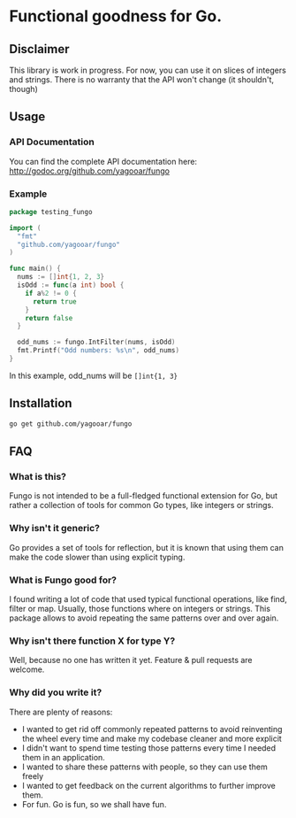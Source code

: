 # Functional goodness for Go.

## Disclaimer

This library is work in progress.
For now, you can use it on slices of integers and strings.
There is no warranty that the API won't change (it shouldn't, though)

## Usage

### API Documentation

You can find the complete API documentation here:
http://godoc.org/github.com/yagooar/fungo

### Example

```go
package testing_fungo

import (
  "fmt"
  "github.com/yagooar/fungo"
)

func main() {
  nums := []int{1, 2, 3}
  isOdd := func(a int) bool {
    if a%2 != 0 {
      return true
    }
    return false
  }

  odd_nums := fungo.IntFilter(nums, isOdd)
  fmt.Printf("Odd numbers: %s\n", odd_nums)
}
```

In this example, odd_nums will be `[]int{1, 3}`

## Installation

```bash
go get github.com/yagooar/fungo
```


## FAQ

### What is this?

Fungo is not intended to be a full-fledged functional extension for Go,
but rather a collection of tools for common Go types, like integers or strings.

### Why isn't it generic?

Go provides a set of tools for reflection, but it is known that using them
can make the code slower than using explicit typing.

### What is Fungo good for?

I found writing a lot of code that used typical functional operations,
like find, filter or map. Usually, those functions where on integers or
strings. This package allows to avoid repeating the same patterns over and
over again.

### Why isn't there function X for type Y?

Well, because no one has written it yet. Feature & pull requests are welcome.

### Why did you write it?

There are plenty of reasons:
* I wanted to get rid off commonly repeated patterns to avoid reinventing
the wheel every time and make my codebase cleaner and more explicit
* I didn't want to spend time testing those patterns every time I needed
them in an application.
* I wanted to share these patterns with people, so they can use them freely
* I wanted to get feedback on the current algorithms to further improve them.
* For fun. Go is fun, so we shall have fun.

